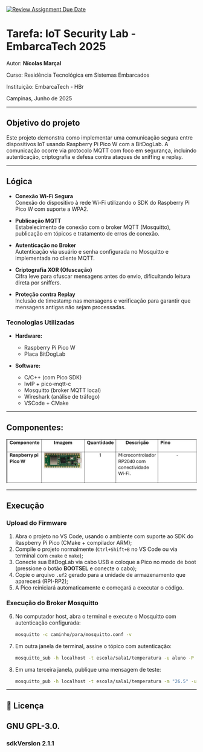 [![Review Assignment Due Date](https://classroom.github.com/assets/deadline-readme-button-22041afd0340ce965d47ae6ef1cefeee28c7c493a6346c4f15d667ab976d596c.svg)](https://classroom.github.com/a/G8V_0Zaq)

# Tarefa: IoT Security Lab - EmbarcaTech 2025

Autor: **Nícolas Marçal**

Curso: Residência Tecnológica em Sistemas Embarcados

Instituição: EmbarcaTech - HBr

Campinas, Junho de 2025

---

## Objetivo do projeto

Este projeto demonstra como implementar uma comunicação segura entre dispositivos IoT usando Raspberry Pi Pico W com a BitDogLab. A comunicação ocorre via protocolo MQTT com foco em segurança, incluindo autenticação, criptografia e defesa contra ataques de sniffing e replay.

---

## Lógica

- **Conexão Wi-Fi Segura**  
  Conexão do dispositivo à rede Wi-Fi utilizando o SDK do Raspberry Pi Pico W com suporte a WPA2.

- **Publicação MQTT**  
  Estabelecimento de conexão com o broker MQTT (Mosquitto), publicação em tópicos e tratamento de erros de conexão.

- **Autenticação no Broker**  
  Autenticação via usuário e senha configurada no Mosquitto e implementada no cliente MQTT.

- **Criptografia XOR (Ofuscação)**  
  Cifra leve para ofuscar mensagens antes do envio, dificultando leitura direta por sniffers.

- **Proteção contra Replay**  
  Inclusão de timestamp nas mensagens e verificação para garantir que mensagens antigas não sejam processadas.

### Tecnologias Utilizadas

- **Hardware:**
  - Raspberry Pi Pico W
  - Placa BitDogLab

- **Software:**
  - C/C++ (com Pico SDK)
  - lwIP + pico-mqtt-c
  - Mosquitto (broker MQTT local)
  - Wireshark (análise de tráfego)
  - VSCode + CMake

---

## Componentes:

![componentes_IOT_Security_lab](https://github.com/EmbarcaTech-2025/tarefa-iot-security-lab-bug-s-life/blob/acdecce1b7dd28a33d6422311770112644868610/assets/lista_componentes1.jpeg?raw=true)

---

## Execução

### Upload do Firmware

1. Abra o projeto no VS Code, usando o ambiente com suporte ao SDK do Raspberry Pi Pico (CMake + compilador ARM);
2. Compile o projeto normalmente (`Ctrl+Shift+B` no VS Code ou via terminal com `cmake` e `make`);
3. Conecte sua BitDogLab via cabo USB e coloque a Pico no modo de boot (pressione o botão **BOOTSEL** e conecte o cabo);
4. Copie o arquivo `.uf2` gerado para a unidade de armazenamento que aparecerá (RPI-RP2);
5. A Pico reiniciará automaticamente e começará a executar o código.

### Execução do Broker Mosquitto

6. No computador host, abra o terminal e execute o Mosquitto com autenticação configurada:
   ```bash
   mosquitto -c caminho/para/mosquitto.conf -v
7. Em outra janela de terminal, assine o tópico com autenticação:
   ```bash
   mosquitto_sub -h localhost -t escola/sala1/temperatura -u aluno -P senha123
8. Em uma terceira janela, publique uma mensagem de teste:
   ```bash
   mosquitto_pub -h localhost -t escola/sala1/temperatura -m "26.5" -u aluno -P senha123

---
## 📜 Licença
GNU GPL-3.0.
---
### sdkVersion 2.1.1
